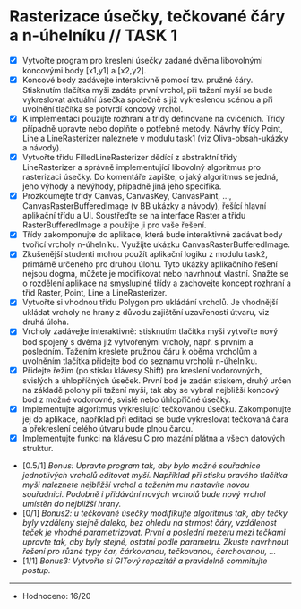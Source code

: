 # Rasterizace úsečky, tečkované čáry a n-úhelníku // TASK 1
- [x] Vytvořte program pro kreslení úsečky zadané dvěma libovolnými koncovými body [x1,y1] a [x2,y2].
- [x] Koncové body zadávejte interaktivně pomocí tzv. pružné čáry. Stisknutím tlačítka myši zadáte první vrchol, při tažení myší se bude vykreslovat aktuální úsečka společně s již vykreslenou scénou a při uvolnění tlačítka se potvrdí koncový vrchol.
- [x] K implementaci použijte rozhraní a třídy definované na cvičeních. Třídy případně upravte nebo doplňte o potřebné metody. Návrhy třídy Point, Line a LineRasterizer naleznete v modulu task1 (viz Oliva-obsah-ukázky a návody).
- [x] Vytvořte třídu FilledLineRasterizer dědící z abstraktní třídy LineRasterizer a správně implementující libovolný algoritmus pro rasterizaci úsečky. Do komentáře zapište, o jaký algoritmus se jedná, jeho výhody a nevýhody, případně jiná jeho specifika.
- [x] Prozkoumejte třídy Canvas, CanvasKey, CanvasPaint, …, CanvasRasterBufferedImage (v BB ukázky a návody), řešící hlavní aplikační třídu a UI. Soustřeďte se na interface Raster a třídu RasterBufferedImage a použijte ji pro vaše řešení.
- [x] Třídy zakomponujte do aplikace, která bude interaktivně zadávat body tvořící vrcholy n-úhelníku. Využijte ukázku CanvasRasterBufferedImage.
- [x] Zkušenější studenti mohou použít aplikační logiku z modulu task2, primárně určeného pro druhou úlohu. Tyto ukázky aplikačního řešení nejsou dogma, můžete je modifikovat nebo navrhnout vlastní. Snažte se o rozdělení aplikace na smysluplné třídy a zachovejte koncept rozhraní a tříd Raster, Point, Line a LineRasterizer.
- [x] Vytvořte si vhodnou třídu Polygon pro ukládání vrcholů. Je vhodnější ukládat vrcholy ne hrany z důvodu zajištění uzavřenosti útvaru, viz druhá úloha.
- [x] Vrcholy zadávejte interaktivně: stisknutím tlačítka myši vytvořte nový bod spojený s dvěma již vytvořenými vrcholy, např. s prvním a posledním. Tažením kreslete pružnou čáru k oběma vrcholům a uvolněním tlačítka přidejte bod do seznamu vrcholů n-úhelníku.
- [x] Přidejte řežim (po stisku klávesy Shift) pro kreslení vodorovných, svislých a úhlopříčných úseček. První bod je zadán stiskem, druhý určen na základě polohy při tažení myši, tak aby se vybral nejbližší koncový bod z možné vodorovné, svislé nebo úhlopříčné úsečky.
- [x] Implementujte algoritmus vykreslující tečkovanou úsečku. Zakomponujte jej do aplikace, například při editaci se bude vykreslovat tečkovaná čára a překreslení celého útvaru bude plnou čarou.
- [x] Implementujte funkci na klávesu C pro mazání plátna a všech datových struktur.
- [0.5/1] *Bonus: Upravte program tak, aby bylo možné souřadnice jednotlivých vrcholů editovat myší. Například při stisku pravého tlačítka myši naleznete nejbližší vrchol a tažením mu nastavíte novou souřadnici. Podobně i přidávání nových vrcholů bude nový vrchol umístěn do nejbližší hrany.*
- [0/1] *Bonus2: u tečkované úsečky modifikujte algoritmus tak, aby tečky byly vzdáleny stejně daleko, bez ohledu na strmost čáry, vzdálenost teček je vhodné parametrizovat. První a poslední mezeru mezi tečkami upravte tak, aby byly stejné, ostatní podle parametru. Zkuste navrhnout řešení pro různé typy čar, čárkovanou, tečkovanou, čerchovanou, …*
- [1/1] *Bonus3: Vytvořte si GITový repozitář a pravidelně commitujte postup.*

---

- Hodnoceno: 16/20 
